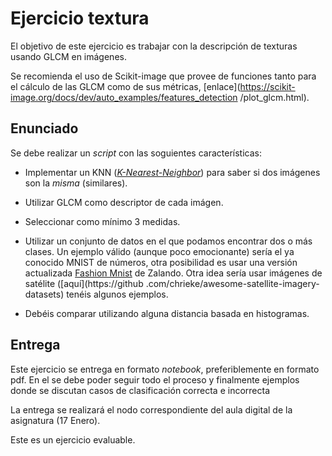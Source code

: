 # Ejercicio textura

El objetivo de este ejercicio es trabajar con la descripción de texturas usando GLCM en imágenes.

Se recomienda el uso de Scikit-image que provee de funciones tanto para el cálculo de las GLCM como de sus métricas,
[enlace](https://scikit-image.org/docs/dev/auto_examples/features_detection
/plot_glcm.html).
 
 
## Enunciado

Se debe realizar un *script* con las soguientes características:

- Implementar un KNN ([*K-Nearest-Neighbor*](https://scikit-learn.org/stable/modules/neighbors.html#classification)) 
para saber si dos imágenes son la *misma* (similares). 
- Utilizar GLCM como descriptor de cada imágen.
- Seleccionar como mínimo 3 medidas. 
- Utilizar un conjunto de datos en el que podamos encontrar dos o más clases.
Un ejemplo válido (aunque poco emocionante) sería el ya conocido MNIST de números, 
otra posibilidad es usar una versión actualizada [Fashion Mnist](https://github.com/zalandoresearch/fashion-mnist)
de Zalando. Otra idea sería usar imágenes de satélite ([aquí](https://github
.com/chrieke/awesome-satellite-imagery-datasets) tenéis algunos ejemplos.

- Debéis comparar utilizando alguna distancia basada en histogramas.


## Entrega


Este ejercicio se entrega en formato *notebook*, preferiblemente en formato pdf. En el se debe poder seguir todo el proceso y finalmente ejemplos donde se discutan casos de clasificación correcta e incorrecta

La entrega se realizará el nodo correspondiente del aula digital de la
asignatura (17 Enero).


Este es un ejercicio evaluable.